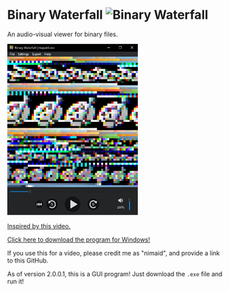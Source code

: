 # Binary Waterfall <img src="https://raw.githubusercontent.com/nimaid/binary-waterfall/main/icon.png" height="30px" alt="Binary Waterfall"/>
An audio-visual viewer for binary files.

<img src="https://raw.githubusercontent.com/nimaid/binary-waterfall/main/docs/example.png" width="300px" alt="Running the program on mspaint.exe"/>

[Inspired by this video.](https://www.youtube.com/watch?v=NFe0aGO9-TE)

[Click here to download the program for Windows!](https://github.com/nimaid/binary-waterfall/releases/latest)

If you use this for a video, please credit me as "nimaid", and provide a link to this GitHub.

As of version 2.0.0.1, this is a GUI program! Just download the `.exe` file and run it!